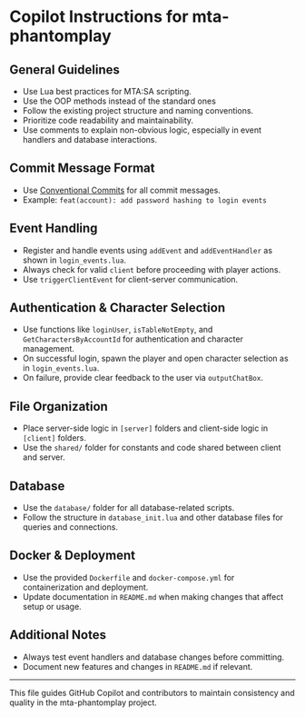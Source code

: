 # Copilot Instructions for mta-phantomplay

## General Guidelines
- Use Lua best practices for MTA:SA scripting.
- Use the OOP methods instead of the standard ones
- Follow the existing project structure and naming conventions.
- Prioritize code readability and maintainability.
- Use comments to explain non-obvious logic, especially in event handlers and database interactions.

## Commit Message Format
- Use [Conventional Commits](https://www.conventionalcommits.org/en/v1.0.0/) for all commit messages.
- Example: `feat(account): add password hashing to login events`

## Event Handling
- Register and handle events using `addEvent` and `addEventHandler` as shown in `login_events.lua`.
- Always check for valid `client` before proceeding with player actions.
- Use `triggerClientEvent` for client-server communication.

## Authentication & Character Selection
- Use functions like `loginUser`, `isTableNotEmpty`, and `GetCharactersByAccountId` for authentication and character management.
- On successful login, spawn the player and open character selection as in `login_events.lua`.
- On failure, provide clear feedback to the user via `outputChatBox`.

## File Organization
- Place server-side logic in `[server]` folders and client-side logic in `[client]` folders.
- Use the `shared/` folder for constants and code shared between client and server.

## Database
- Use the `database/` folder for all database-related scripts.
- Follow the structure in `database_init.lua` and other database files for queries and connections.

## Docker & Deployment
- Use the provided `Dockerfile` and `docker-compose.yml` for containerization and deployment.
- Update documentation in `README.md` when making changes that affect setup or usage.

## Additional Notes
- Always test event handlers and database changes before committing.
- Document new features and changes in `README.md` if relevant.

---
This file guides GitHub Copilot and contributors to maintain consistency and quality in the mta-phantomplay project.
